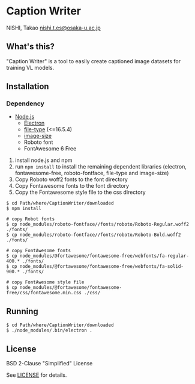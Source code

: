 # Caption Writer
NISHI, Takao <nishi.t.es@osaka-u.ac.jp>

## What's this?
"Caption Writer" is a tool to easily create captioned image datasets for training VL models.

## Installation
### Dependency
* [Node.js](https://nodejs.org/)
  * [Electron](https://www.electronjs.org/)
  * [file-type](https://www.npmjs.com/package/file-type) (<=16.5.4)
  * [image-size](https://www.npmjs.com/package/image-size)
  * Roboto font
  * FontAwesome 6 Free

1. install node.js and npm
2. run `npm install` to install the remaining dependent libraries (electron, fontawesome-free, roboto-fontface, file-type and image-size)
3. Copy Roboto woff2 fonts to the font directory
4. Copy Fontawesome fonts to the font directory
5. Copy the Fontawesome style file to the css directory

```
$ cd Path/where/CaptionWriter/downloaded
$ npm install

# copy Robot fonts
$ cp node_modules/roboto-fontface//fonts/roboto/Roboto-Regular.woff2 ./fonts/
$ cp node_modules/roboto-fontface//fonts/roboto/Roboto-Bold.woff2 ./fonts/

# copy FontAwesome fonts
$ cp node_modules/@fortawesome/fontawesome-free/webfonts/fa-regular-400.* ./fonts/
$ cp node_modules/@fortawesome/fontawesome-free/webfonts/fa-solid-900.* ./fonts/

# copy FontAwesome style file
$ cp node_modules/@fortawesome/fontawesome-free/css/fontawesome.min.css ./css/
```

## Running
```
$ cd Path/where/CaptionWriter/downloaded
$ ./node_modules/.bin/electron .
```


## License

BSD 2-Clause "Simplified" License

See [LICENSE](./LICENSE) for details.
